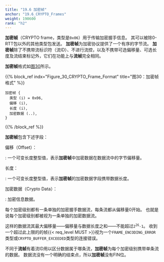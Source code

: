 ```yaml
---
title: "19.6 加密帧"
anchor: "19.6_CRYPTO_Frames"
weight: 190600
rank: "h2"
---
```


**加密帧**（CRYPTO frame，类型是`0x06`）用于传输加密握手信息。
其可以被除0-RTT包以外的其他类型包发送。
**加密帧**为加密协议提供了一个有序的字节流。
**加密帧**除了不携带流标识符（流ID）、不进行流控，以及不携带可选偏移量、可选长度及流结束标记外，它们在功能上与**流帧**完全相同。

**加密帧**格式如[图30](#Figure_30_CRYPTO_Frame_Format)所示。

{{% block_ref
    indx="Figure_30_CRYPTO_Frame_Format"
    title="图30：加密帧格式" %}}

```
加密帧 {
  类型 (i) = 0x06,
  偏移 (i),
  长度 (i),
  加密数据 (..),
}
```

{{% /block_ref %}}

**加密帧**包含下述字段：

偏移（Offset）：

:   一个可变长度整型值，表示**加密帧**中加密数据在数据流中的字节偏移量。

长度：

:   一个可变长度整型值，表示**加密帧**的加密数据字段携带数据长度。

加密数据（Crypto Data）：

:   加密信息数据。

每个加密级别都有一条单独的加密握手数据流，每条流都从偏移量0开始。
也就是说每个加密级别都被视为一条单独的加密数据流。

这样的数据流其最大偏移量——偏移量与数据长度之和——不能超过<code>2<sup>26</sup>-1</code>。
收到一个超过此上限的的帧{{< req_level MUST >}}视为一个`FRAME_ENCODING_ERROR`类型或`CRYPTO_BUFFER_EXCEEDED`类型的连接错误。

不同于**流帧**有着流ID用以区分数据属于哪条流，**加密帧**为每个加密级别携带单条流的数据。
数据流没有一个明确的结束点，所以**加密帧**没有FIN位。
